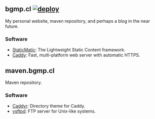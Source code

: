 ## bgmp.cl [![deploy](https://github.com/BGMP/bgmp.cl/actions/workflows/deploy.yml/badge.svg?branch=production)](https://github.com/BGMP/bgmp.cl/actions/workflows/deploy.yml)

My personal website, maven repository, and perhaps a blog in the near future.

### Software

* [StaticMatic](https://rubygems.org/gems/staticmatic3): The Lightweight Static Content framework.
* [Caddy](https://github.com/caddyserver/caddy): Fast, multi-platform web server with automatic HTTPS.

## maven.bgmp.cl

Maven repository.

### Software

* [Caddyr](https://github.com/pchampio/Caddyr/tree/dc8126217ee585af409b53f375b872aa0d321043): Directory theme for Caddy.
* [vsftpd](https://en.wikipedia.org/wiki/Vsftpd): FTP server for Unix-like systems.
